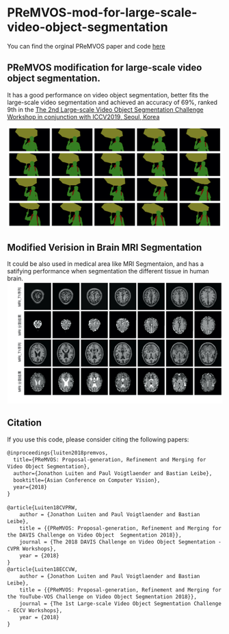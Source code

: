 # PReMVOS-mod-for-large-scale-video-object-segmentation
You can find the orginal PReMVOS paper and code [here](https://github.com/JonathonLuiten/PReMVOS)

## PReMVOS modification for large-scale video object segmentation.

It has a good performance on video object segmentation, better fits the large-scale video segmentation and achieved an accuracy of 69%, ranked 9th in the [The 2nd Large-scale Video Object Segmentation Challenge Workshop in conjunction with ICCV2019, Seoul, Korea](https://youtube-vos.org/challenge/2019/)

![Result](data/003.jpeg)

## Modified Verision in Brain MRI Segmentation


It could be also used in medical area like MRI Segmentaion, and has a satifying performance when segmentation the different tissue in human brain.
![MRI Result](data/002.jpeg)

## Citation
If you use this code, please consider citing the following papers:

```
@inproceedings{luiten2018premvos,
  title={PReMVOS: Proposal-generation, Refinement and Merging for Video Object Segmentation},
  author={Jonathon Luiten and Paul Voigtlaender and Bastian Leibe},
  booktitle={Asian Conference on Computer Vision},
  year={2018}
}

@article{Luiten18CVPRW,
    author = {Jonathon Luiten and Paul Voigtlaender and Bastian Leibe},
    title = {{PReMVOS: Proposal-generation, Refinement and Merging for the DAVIS Challenge on Video Object  Segmentation 2018}},
    journal = {The 2018 DAVIS Challenge on Video Object Segmentation - CVPR Workshops},
    year = {2018}
}
@article{Luiten18ECCVW,
    author = {Jonathon Luiten and Paul Voigtlaender and Bastian Leibe},
    title = {{PReMVOS: Proposal-generation, Refinement and Merging for the YouTube-VOS Challenge on Video Object Segmentation 2018}},
    journal = {The 1st Large-scale Video Object Segmentation Challenge - ECCV Workshops},
    year = {2018}
}
```
